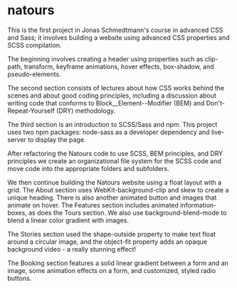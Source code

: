 # natours

This is the first project in Jonas Schmedtmann's course in advanced CSS and Sass; it involves building a website using advanced CSS properties and SCSS compilation.

The beginning involves creating a header using properties such as clip-path, transform, keyframe animations, hover effects, box-shadow, and pseudo-elements.

The second section consists of lectures about how CSS works behind the scenes and about good coding principles, including a discussion about writing code that conforms to Block__Element--Modifier (BEM) and Don't-Repeat-Yourself (DRY) methodology.

The third section is an introduction to SCSS/Sass and npm. This project uses two npm packages: node-sass as a developer dependency and live-server to display the page.

After refactoring the Natours code to use SCSS, BEM principles, and DRY principles we create an organizational file system for the SCSS code and move code into the appropriate folders and subfolders.

We then continue building the Natours website using a float layout with a grid. The About section uses WebKit-background-clip and skew to create a unique heading. There is also another animated button and images that animate on hover. The Features section includes animated information-boxes, as does the Tours section. We also use background-blend-mode to blend a linear color gradient with images.

The Stories section used the shape-outside property to make text float around a circular image, and the object-fit property adds an opaque background video - a really stunning effect!

The Booking section features a solid linear gradient between a form and an image, some animation effects on a form, and customized, styled radio buttons.
